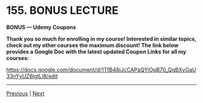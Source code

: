 # 155. BONUS LECTURE

**BONUS — Udemy Coupons**

**Thank you so much for enrolling in my course! Interested in similar topics, check out my other courses the maximum discount! The link below provides a Google Doc with the latest updated Coupon Links for all my courses:**

https://docs.google.com/document/d/1TfB48iJcCAPaQYiOgB70_QgBXyGaU33nYyUZ6lgtLl8/edit




---

[Previous](./154_Chained-Comparison-Operators.md) | [Next]()